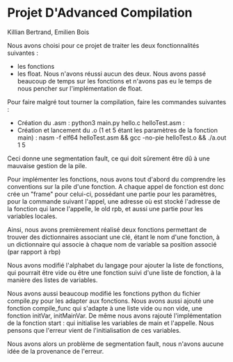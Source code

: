 # Projet D'Advanced Compilation
Killian Bertrand, Emilien Bois

Nous avons choisi pour ce projet de traiter les deux fonctionnalités suivantes :
- les fonctions
- les float.
Nous n'avons réussi aucun des deux.
Nous avons passé beaucoup de temps sur les fonctions et n'avons pas eu le temps de nous pencher sur l'implémentation de float.

Pour faire malgré tout tourner la compilation, faire les commandes suivantes :
- Création du .asm : python3 main.py hello.c helloTest.asm :
- Création et lancement du .o (1 et 5 étant les paramètres de la fonction main) : nasm -f elf64 helloTest.asm && gcc -no-pie helloTest.o && ./a.out 1 5

Ceci donne une segmentation fault, ce qui doit sûrement être dû à une mauvaise gestion de la pile.

Pour implémenter les fonctions, nous avons tout d'abord du comprendre les conventions sur la pile d'une fonction. A chaque appel de fonction est donc crée un "frame" pour celui-ci, possédant une partie pour les paramètres, pour la commande suivant l'appel, une adresse où est stocké l'adresse de la fonction qui lance l'appelle, le old rpb, et aussi une partie pour les variables locales.

Ainsi, nous avons premièrement réalisé deux fonctions permettant de trouver des dictionnaires associant une clé, étant le nom d'une fonction, à un dictionnaire qui associe à chaque nom de variable sa position associé (par rapport à rbp)

Nous avons modifié l'alphabet du langage pour ajouter la liste de fonctions, qui pourrait être vide ou être une fonction suivi d'une liste de fonction, à la manière des listes de variables. 

Nous avons aussi beaucoup modifié les fonctions python du fichier compile.py pour les adapter aux fonctions. Nous avons aussi ajouté une fonction compile_func qui s'adapte à une liste vide ou non vide, une fonction initVar, initMainVar. De même nous avons rajouté l'implémentation de la fonction start : qui initialise les variables de main et l'appelle. Nous pensons que l'erreur vient de l'initialisation de ces variables. 

Nous avons alors un problème de segmentation fault, nous n'avons aucune idée de la provenance de l'erreur.
